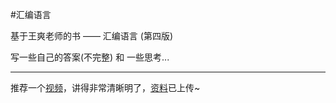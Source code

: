 #汇编语言

基于王爽老师的书 —— 汇编语言 (第四版)

写一些自己的答案(不完整) 和 一些思考...

---

推荐一个[视频](https://www.bilibili.com/video/BV1Wu411B72F)，讲得非常清晰明了，[资料](https://github.com/chansky6/assembly-language/blob/master/%E6%B1%87%E7%BC%96%E8%AF%AD%E8%A8%80%E5%AE%9E%E8%B7%B5%E7%8E%AF%E5%A2%83%E6%90%AD%E5%BB%BA.zip)已上传~